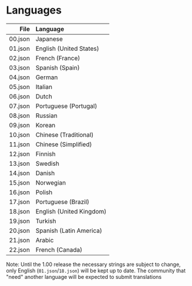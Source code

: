 # Languages

|  File   |         Language         |
|--------:|:-------------------------|
| 00.json | Japanese                 |
| 01.json | English (United States)  |
| 02.json | French (France)          |
| 03.json | Spanish (Spain)          |
| 04.json | German                   |
| 05.json | Italian                  |
| 06.json | Dutch                    |
| 07.json | Portuguese (Portugal)    |
| 08.json | Russian                  |
| 09.json | Korean                   |
| 10.json | Chinese (Traditional)    |
| 11.json | Chinese (Simplified)     |
| 12.json | Finnish                  |
| 13.json | Swedish                  |
| 14.json | Danish                   |
| 15.json | Norwegian                |
| 16.json | Polish                   |
| 17.json | Portuguese (Brazil)      |
| 18.json | English (United Kingdom) |
| 19.json | Turkish                  |
| 20.json | Spanish (Latin America)  |
| 21.json | Arabic                   |
| 22.json | French (Canada)          |


Note: Until the 1.00 release the necessary strings are subject to change, only English (`01.json`/`18.json`) will be kept up to date. The community that "need" another language will be expected to submit translations
